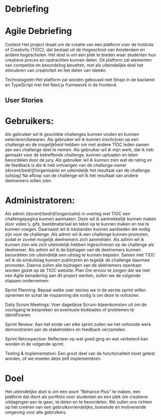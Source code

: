 # Debriefing

# Agile Debriefing
Context
Het project draait om de creatie van een platform voor de Institute of Creativity (TIOC), dat bestaat uit de Hogeschool van Amsterdam en andere hogescholen. Het doel is om een plek te bieden waar studenten hun creatieve proces en opdrachten kunnen delen. Dit platform zal elementen van competitie en beoordeling bevatten, met als uiteindelijke doel het stimuleren van creativiteit en het delen van ideeën.

Technologieën
Het platform zal worden gebouwd met Strapi in de backend en TypeScript met het Next.js framework in de frontend.

## User Stories
# Gebruikers:
Als gebruiker wil ik geschikte challenges kunnen vinden en kunnen selecteren/bewaren.
Als gebruiker wil ik kunnen inschrijven op een challenge en de mogelijkheid hebben om met andere TIOC leden samen aan een challenge deel te nemen.
Als gebruiker wil ik mijn werk, dat ik heb gemaakt voor de betreffende challenge, kunnen uploaden en laten beoordelen door de jury.
Als gebruiker wil ik kunnen zien wat de rating en de feedback is die ik heb ontvangen van de challenge owner (docent/bedrijf/organisatie) en uiteindelijk het resultaat van de challenge. (uitslag)
Na afloop van de challenge wil ik het resultaat van andere deelnemers willen zien.

# Administratoren:
Als admin (docent/bedrijf/organisatie) in overleg met TIOC een challengepagina kunnen aanmaken. Deze wil ik aantrekkelijk kunnen maken door video's, gifs, beeldmateriaal en tekst op te kunnen maken en toe te kunnen voegen. Daarnaast wil ik bestanden kunnen aanbieden die nodig zijn voor de challenge.
Als admin wil ik een challenge kunnen promoten, zodat er zoveel mogelijk deelnemers zich aanmelden.
Als admin wil ik kunnen zien wie zich uiteindelijk hebben ingeschreven op de challenge als deelnemer.
Als admin wil ik de bijdragen van de deelnemers kunnen beoordelen om uiteindelijk een uitslag te kunnen bepalen.
Samen met TIOC wil ik de einduitslag kunnen publiceren en tegelijk de challenge daarmee promoten. Daarna zullen alle bijdragen van de deelnemers openbaar worden gezet op de TIOC website.
Plan
Om ervoor te zorgen dat we met een Agile benadering aan dit project werken, zullen we de volgende stappen ondernemen:

Sprint Planning: Bepaal welke user stories we in de eerste sprint willen opnemen en schat de inspanning die nodig is om deze te voltooien.

Daily Scrum Meetings: Voer dagelijkse Scrum-bijeenkomsten uit om de voortgang te bespreken en eventuele blokkades of problemen te identificeren.

Sprint Review: Aan het einde van elke sprint zullen we het voltooide werk demonstreren aan de stakeholders en feedback verzamelen.

Sprint Retrospective: Reflecteer op wat goed ging en wat verbeterd kan worden in de volgende sprint.

Testing & Implementation: Een groot deel van de functionaliteit moet getest worden, of we moeten deze zelf implementeren.

# Doel
Het uiteindelijke doel is om een soort "Behance Plus" te maken, een platform dat dient als portfolio voor studenten en een plek om creatieve uitdagingen aan te gaan, te delen en te beoordelen. We zullen ons richten op het creëren van een gebruiksvriendelijke, boeiende en motiverende omgeving voor alle gebruikers.
